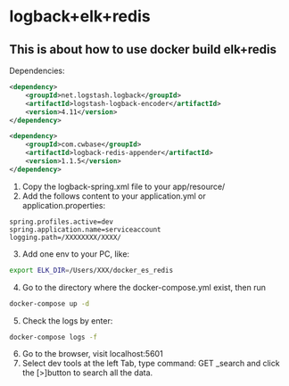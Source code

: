 # logback+elk+redis
## This is about how to use docker build elk+redis

Dependencies:

```xml
<dependency>
    <groupId>net.logstash.logback</groupId>
    <artifactId>logstash-logback-encoder</artifactId>
    <version>4.11</version>
</dependency>

<dependency>
    <groupId>com.cwbase</groupId>
    <artifactId>logback-redis-appender</artifactId>
    <version>1.1.5</version>
</dependency>

```

1. Copy the logback-spring.xml file to your app/resource/
2. Add the follows content to your application.yml or application.properties:
```properties
spring.profiles.active=dev
spring.application.name=serviceaccount
logging.path=/XXXXXXXX/XXXX/
```

3. Add one env to your PC, like: 
```Bash
export ELK_DIR=/Users/XXX/docker_es_redis
```
4. Go to the directory where the docker-compose.yml exist, then run 
```Bash
docker-compose up -d
```
5. Check the logs by enter: 
```Bash
docker-compose logs -f
```
6. Go to the browser, visit localhost:5601
7. Select dev tools at the left Tab, type command: GET _search and click the [>]button to search all the data.

